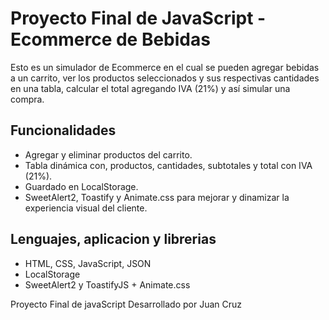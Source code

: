 # Proyecto Final de JavaScript - Ecommerce de Bebidas

Esto es un simulador de Ecommerce en el cual se pueden agregar bebidas a un carrito, ver los productos seleccionados y sus respectivas cantidades en una tabla, calcular el total agregando IVA (21%) y así simular una compra.

## Funcionalidades

- Agregar y eliminar productos del carrito.
- Tabla dinámica con, productos, cantidades, subtotales y total con IVA (21%).
- Guardado en LocalStorage.
- SweetAlert2, Toastify y Animate.css para mejorar y dinamizar la experiencia visual del cliente.

## Lenguajes, aplicacion y librerias

- HTML, CSS, JavaScript, JSON
- LocalStorage
- SweetAlert2 y ToastifyJS + Animate.css

Proyecto Final de javaScript Desarrollado por Juan Cruz
